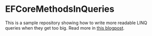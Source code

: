 # EFCoreMethodsInQueries

This is a sample repository showing how to write more readable LINQ queries when they get too big. Read more in [this blogpost](https://redzimski.dev/posts/more-readable-entity-framework-core-queries-with-linqkit/).
